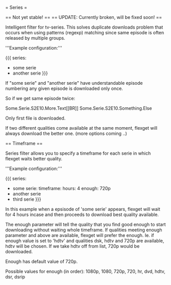 = Series =

== Not yet stable! ==
== UPDATE: Currently broken, will be fixed soon! ==

Intelligent filter for tv-series. This solves duplicate downloads
problem that occurs when using patterns (regexp) matching since same
episode is often released by multiple groups.

'''Example configuration:'''

{{{
series:
  - some serie
  - another serie
}}}

If "some serie" and "another serie" have understandable episode
numbering any given episode is downloaded only once.

So if we get same episode twice:

Some.Serie.S2E10.More.Text[[BR]]
Some.Serie.S2E10.Something.Else

Only first file is downloaded.

If two different qualities come available at the same moment,
flexget will always download the better one. (more options coming ..)

== Timeframe ==

Series filter allows you to specify a timeframe for each serie in which
flexget waits better quality.

'''Example configuration:'''

{{{
series:
  - some serie:
      timeframe:
        hours: 4
        enough: 720p
  - another serie
  - third serie
}}}

In this example when a epsisode of 'some serie' appears, flexget will wait
for 4 hours incase and then proceeds to download best quality available.

The enough parameter will tell the quality that you find good enough to start
downloading without waiting whole timeframe. If qualities meeting enough parameter
and above are available, flexget will prefer the enough. Ie. if enough value is set
to 'hdtv' and qualities dsk, hdtv and 720p are available, hdtv will be chosen.
If we take hdtv off from list, 720p would be downloaded.

Enough has default value of 720p.

Possible values for enough (in order): 1080p, 1080, 720p, 720, hr, dvd, hdtv, dsr, dsrip